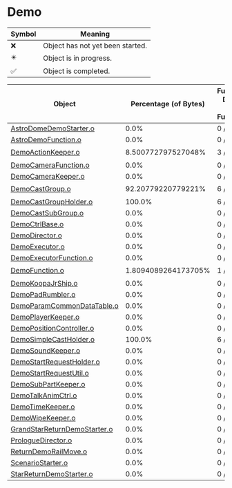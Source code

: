 # Demo
| Symbol | Meaning 
| ------------- | ------------- 
| :x: | Object has not yet been started. 
| :eight_pointed_black_star: | Object is in progress. 
| :white_check_mark: | Object is completed. 


| Object | Percentage (of Bytes) | Functions Done / Total Functions | Percentage (Functions) | Status 
| ------------- | ------------- | ------------- | ------------- | ------------- 
| [AstroDomeDemoStarter.o](https://github.com/shibbo/Petari/blob/master/docs/lib/Demo/AstroDomeDemoStarter.md) | 0.0% | 0 / 25 | 0.0% | :x: 
| [AstroDemoFunction.o](https://github.com/shibbo/Petari/blob/master/docs/lib/Demo/AstroDemoFunction.md) | 0.0% | 0 / 12 | 0.0% | :x: 
| [DemoActionKeeper.o](https://github.com/shibbo/Petari/blob/master/docs/lib/Demo/DemoActionKeeper.md) | 8.500772797527048% | 3 / 19 | 15.789473684210526% | :eight_pointed_black_star: 
| [DemoCameraFunction.o](https://github.com/shibbo/Petari/blob/master/docs/lib/Demo/DemoCameraFunction.md) | 0.0% | 0 / 3 | 0.0% | :x: 
| [DemoCameraKeeper.o](https://github.com/shibbo/Petari/blob/master/docs/lib/Demo/DemoCameraKeeper.md) | 0.0% | 0 / 11 | 0.0% | :x: 
| [DemoCastGroup.o](https://github.com/shibbo/Petari/blob/master/docs/lib/Demo/DemoCastGroup.md) | 92.20779220779221% | 6 / 7 | 85.71428571428571% | :eight_pointed_black_star: 
| [DemoCastGroupHolder.o](https://github.com/shibbo/Petari/blob/master/docs/lib/Demo/DemoCastGroupHolder.md) | 100.0% | 6 / 6 | 100.0% | :white_check_mark: 
| [DemoCastSubGroup.o](https://github.com/shibbo/Petari/blob/master/docs/lib/Demo/DemoCastSubGroup.md) | 0.0% | 0 / 4 | 0.0% | :x: 
| [DemoCtrlBase.o](https://github.com/shibbo/Petari/blob/master/docs/lib/Demo/DemoCtrlBase.md) | 0.0% | 0 / 7 | 0.0% | :x: 
| [DemoDirector.o](https://github.com/shibbo/Petari/blob/master/docs/lib/Demo/DemoDirector.md) | 0.0% | 0 / 18 | 0.0% | :x: 
| [DemoExecutor.o](https://github.com/shibbo/Petari/blob/master/docs/lib/Demo/DemoExecutor.md) | 0.0% | 0 / 28 | 0.0% | :x: 
| [DemoExecutorFunction.o](https://github.com/shibbo/Petari/blob/master/docs/lib/Demo/DemoExecutorFunction.md) | 0.0% | 0 / 16 | 0.0% | :x: 
| [DemoFunction.o](https://github.com/shibbo/Petari/blob/master/docs/lib/Demo/DemoFunction.md) | 1.8094089264173705% | 1 / 48 | 2.083333333333333% | :eight_pointed_black_star: 
| [DemoKoopaJrShip.o](https://github.com/shibbo/Petari/blob/master/docs/lib/Demo/DemoKoopaJrShip.md) | 0.0% | 0 / 20 | 0.0% | :x: 
| [DemoPadRumbler.o](https://github.com/shibbo/Petari/blob/master/docs/lib/Demo/DemoPadRumbler.md) | 0.0% | 0 / 2 | 0.0% | :x: 
| [DemoParamCommonDataTable.o](https://github.com/shibbo/Petari/blob/master/docs/lib/Demo/DemoParamCommonDataTable.md) | 0.0% | 0 / 7 | 0.0% | :x: 
| [DemoPlayerKeeper.o](https://github.com/shibbo/Petari/blob/master/docs/lib/Demo/DemoPlayerKeeper.md) | 0.0% | 0 / 5 | 0.0% | :x: 
| [DemoPositionController.o](https://github.com/shibbo/Petari/blob/master/docs/lib/Demo/DemoPositionController.md) | 0.0% | 0 / 6 | 0.0% | :x: 
| [DemoSimpleCastHolder.o](https://github.com/shibbo/Petari/blob/master/docs/lib/Demo/DemoSimpleCastHolder.md) | 100.0% | 6 / 6 | 100.0% | :white_check_mark: 
| [DemoSoundKeeper.o](https://github.com/shibbo/Petari/blob/master/docs/lib/Demo/DemoSoundKeeper.md) | 0.0% | 0 / 10 | 0.0% | :x: 
| [DemoStartRequestHolder.o](https://github.com/shibbo/Petari/blob/master/docs/lib/Demo/DemoStartRequestHolder.md) | 0.0% | 0 / 19 | 0.0% | :x: 
| [DemoStartRequestUtil.o](https://github.com/shibbo/Petari/blob/master/docs/lib/Demo/DemoStartRequestUtil.md) | 0.0% | 0 / 19 | 0.0% | :x: 
| [DemoSubPartKeeper.o](https://github.com/shibbo/Petari/blob/master/docs/lib/Demo/DemoSubPartKeeper.md) | 0.0% | 0 / 8 | 0.0% | :x: 
| [DemoTalkAnimCtrl.o](https://github.com/shibbo/Petari/blob/master/docs/lib/Demo/DemoTalkAnimCtrl.md) | 0.0% | 0 / 14 | 0.0% | :x: 
| [DemoTimeKeeper.o](https://github.com/shibbo/Petari/blob/master/docs/lib/Demo/DemoTimeKeeper.md) | 0.0% | 0 / 11 | 0.0% | :x: 
| [DemoWipeKeeper.o](https://github.com/shibbo/Petari/blob/master/docs/lib/Demo/DemoWipeKeeper.md) | 0.0% | 0 / 10 | 0.0% | :x: 
| [GrandStarReturnDemoStarter.o](https://github.com/shibbo/Petari/blob/master/docs/lib/Demo/GrandStarReturnDemoStarter.md) | 0.0% | 0 / 32 | 0.0% | :x: 
| [PrologueDirector.o](https://github.com/shibbo/Petari/blob/master/docs/lib/Demo/PrologueDirector.md) | 0.0% | 0 / 43 | 0.0% | :x: 
| [ReturnDemoRailMove.o](https://github.com/shibbo/Petari/blob/master/docs/lib/Demo/ReturnDemoRailMove.md) | 0.0% | 0 / 10 | 0.0% | :x: 
| [ScenarioStarter.o](https://github.com/shibbo/Petari/blob/master/docs/lib/Demo/ScenarioStarter.md) | 0.0% | 0 / 30 | 0.0% | :x: 
| [StarReturnDemoStarter.o](https://github.com/shibbo/Petari/blob/master/docs/lib/Demo/StarReturnDemoStarter.md) | 0.0% | 0 / 42 | 0.0% | :x: 
